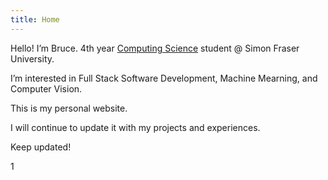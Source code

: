 ```yaml
---
title: Home
---
```


Hello! I’m Bruce. 4th year [Computing Science](https://www.sfu.ca/computing/current-students/undergraduate-students/programs/computing-science-major.html) student @ Simon Fraser University.

I’m interested in Full Stack Software Development,     Machine Mearning, and Computer Vision.

This is my personal website.

I will continue to update it with my projects and experiences.

Keep updated!

1

